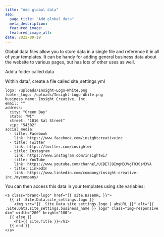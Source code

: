 ```yaml
---
title: "Add global data"
seo:
  page_title: "Add global data"
  meta_description:
  featured_image:
  featured_image_alt:
date: 2022-09-19
---
```


Global data files allow you to store data in a single file and reference it in all of your templates. It can be handy for adding general business data about the website to various pages, but has lots of other uses as well.

Add a folder called data

Within data/, create a file called site_settings.yml

```
logo: /uploads/Insight-Logo-White.png
footer_logo: /uploads/Insight-Logo-White.png
business_name: Insight Creative, Inc.
email: ""
address:
  city: "Green Bay"
  state: "WI"
  street: "1816 Sal Street"
  zip: "54302"
social_media:
  - title: Facebook
    link: https://www.facebook.com/insightcreativeinc
  - title: Twitter
    link: https://twitter.com/insightwi
  - title: Instagram
    link: https://www.instagram.com/insightwi/
  - title: YouTube
    link: https://www.youtube.com/channel/UCDE7J9ImgM3JVgT030sM3VA
  - title: LinkedIn
    link: https://www.linkedin.com/company/insight-creative-inc./mycompany/
```

You can then access this data in your templates using site variables:

```
<a class="brand-logo" href="{{ site.BaseURL }}">
  {{ if .Site.Data.site_settings.logo }}
    <img src="{{ .Site.Data.site_settings.logo | absURL }}" alt="{{ .Site.Data.site_settings.business_name }} logo" class="img-responsive dim" width="200" height="100">
  {{ else }}
    <h1>{{ site.Title }}</h1>
  {{ end }}
</a>
```
